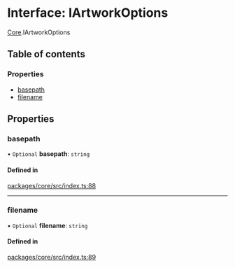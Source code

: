 # Interface: IArtworkOptions

[Core](../modules/Core.md).IArtworkOptions

## Table of contents

### Properties

- [basepath](Core.IArtworkOptions.md#basepath)
- [filename](Core.IArtworkOptions.md#filename)

## Properties

### basepath

• `Optional` **basepath**: `string`

#### Defined in

[packages/core/src/index.ts:88](https://github.com/iniquitybbs/iniquity/blob/ab60d91/packages/core/src/index.ts#L88)

___

### filename

• `Optional` **filename**: `string`

#### Defined in

[packages/core/src/index.ts:89](https://github.com/iniquitybbs/iniquity/blob/ab60d91/packages/core/src/index.ts#L89)
